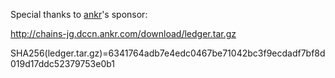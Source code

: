 
Special thanks to [ankr](http://ankr.com)'s sponsor:

http://chains-jg.dccn.ankr.com/download/ledger.tar.gz

SHA256(ledger.tar.gz)=6341764adb7e4edc0467be71042bc3f9ecdadf7bf8d019d17ddc52379753e0b1

